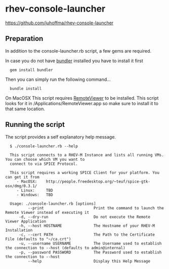 # rhev-console-launcher
https://github.com/juhoffma/rhev-console-launcher

## Preparation
In addition to the console-launcher.rb script, a few gems are required. 

In case you do not have [bundler](http://gembundler.com) installed you have to install it first

```
  gem install bundler
```

Then you can simply run the following command...

```
  bundle install
```

On MacOSX This script requires [RemoteViewer](http://people.freedesktop.org/~teuf/spice-gtk-osx/dmg/0.3.1/) to be installed. This script looks for it in /Applications/RemoteViewer.app so make sure to install it to that same location.

## Running the script
The script provides a self explanatory help message.
```
  $ ./console-launcher.rb --help

  This script connects to a RHEV-M Instance and lists all running VMs. You can choose which VM you want to
  connect to via SPICE Protocol.

  This script requires a working SPICE Client for your platform. You can get it from
     - MacOSX:    http://people.freedesktop.org/~teuf/spice-gtk-osx/dmg/0.3.1/
     - Linux:     TBD
     - Windows:   TBD

  Usage: ./console-launcher.rb [options]
          --print                      Print the command to launch the Remote Viewer instead of executing it
      -d, --dry-run                    Do not execute the Remote Viewer Application
      -h, --host HOSTNAME              The Hostname of your RHEV-M Installation
      -c, --cert PATH                  The Path to the Certificate File (defaults to "~/ca.crt")
      -u, --username USERNAME          The Username used to establish the connection to --host (defaults to admin@internal)
      -p, --password PASSWORD          The Password used to establish the connection to --host
          --help                       Display this Help Message
```
                                       
